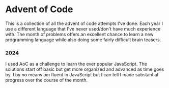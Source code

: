 # Advent of Code

This is a collection of all the advent of code attempts I've done. Each year I use a different language that I've never used/don't have much experience with. The month of problems offers an excellent chance to learn a new programming language while also doing some fairly difficult brain teasers.

### 2024

I used AoC as a challenge to learn the ever popular JavaScript.
The solutions start off basic but get more organized and advanced as time goes by. I by no means am fluent in JavaScript but I can tell I made substantial progress over the course of the month.
